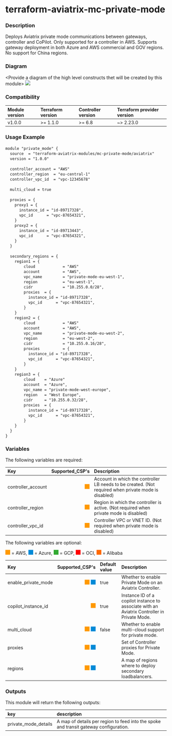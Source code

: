 # terraform-aviatrix-mc-private-mode

### Description
Deploys Aviatrix private mode communications between gateways, controller and CoPilot. Only supported for a controller in AWS.
Supports gateway deployment in both Azure and AWS commercial and GOV regions. No support for China regions.

### Diagram
\<Provide a diagram of the high level constructs thet will be created by this module>
<img src="<IMG URL>"  height="250">

### Compatibility
Module version | Terraform version | Controller version | Terraform provider version
:--- | :--- | :--- | :---
v1.0.0 | >= 1.1.0 | >= 6.8 | ~> 2.23.0

### Usage Example
```
module "private_mode" {
  source  = "terraform-aviatrix-modules/mc-private-mode/aviatrix"
  version = "1.0.0"

  controller_account = "AWS"
  controller_region  = "eu-central-1"
  controller_vpc_id  = "vpc-12345678"

  multi_cloud = true

  proxies = {
    proxy1 = {
      instance_id = "id-89717328",
      vpc_id      = "vpc-87654321",
    }
    proxy2 = {
      instance_id = "id-89713443",
      vpc_id      = "vpc-87654321",
    }
  }

  secondary_regions = {
    region1 = {
        cloud            = "AWS"
        account          = "AWS",
        vpc_name         = "private-mode-eu-west-1",
        region           = "eu-west-1",
        cidr             = "10.255.0.0/28",
        proxies  = {
          instance_id = "id-89717328",
          vpc_id      = "vpc-87654321",
        }
    }
    region2 = {
        cloud            = "AWS"
        account          = "AWS",
        vpc_name         = "private-mode-eu-west-2",
        region           = "eu-west-2",
        cidr             = "10.255.0.16/28",
        proxies          = {
          instance_id = "id-89717328",
          vpc_id      = "vpc-87654321",
        }        
    } 
    region3 = {
        cloud    = "Azure"
        account  = "Azure",
        vpc_name = "private-mode-west-europe",
        region   = "West Europe",
        cidr     = "10.255.0.32/28",
        proxies  = {
          instance_id = "id-89717328",
          vpc_id      = "vpc-87654321",
        }        
    }           
  }
}
```

### Variables
The following variables are required:

Key | Supported_CSP's | Description
:-- | --: | :--
controller_account | <img src="https://github.com/terraform-aviatrix-modules/terraform-aviatrix-mc-private-mode/blob/main/img/aws.png?raw=true" title="AWS"> | Account in which the controller LB needs to be created. (Not required when private mode is disabled)
controller_region | <img src="https://github.com/terraform-aviatrix-modules/terraform-aviatrix-mc-private-mode/blob/main/img/aws.png?raw=true" title="AWS"> | Region in which the controller is active. (Not required when private mode is disabled)
controller_vpc_id | <img src="https://github.com/terraform-aviatrix-modules/terraform-aviatrix-mc-private-mode/blob/main/img/aws.png?raw=true" title="AWS"> | Controller VPC or VNET ID. (Not required when private mode is disabled)

The following variables are optional:

<img src="https://github.com/terraform-aviatrix-modules/terraform-aviatrix-mc-private-mode/blob/main/img/aws.png?raw=true" title="AWS"> = AWS, <img src="https://github.com/terraform-aviatrix-modules/terraform-aviatrix-mc-private-mode/blob/main/img/azure.png?raw=true" title="Azure"> = Azure, <img src="https://github.com/terraform-aviatrix-modules/terraform-aviatrix-mc-private-mode/blob/main/img/gcp.png?raw=true" title="GCP"> = GCP, <img src="https://github.com/terraform-aviatrix-modules/terraform-aviatrix-mc-private-mode/blob/main/img/oci.png?raw=true" title="OCI"> = OCI, <img src="https://github.com/terraform-aviatrix-modules/terraform-aviatrix-mc-private-mode/blob/main/img/alibaba.png?raw=true" title="Alibaba"> = Alibaba

Key | Supported_CSP's | Default value | Description
:-- | --: | :-- | :--
enable_private_mode | <img src="https://github.com/terraform-aviatrix-modules/terraform-aviatrix-mc-private-mode/blob/main/img/aws.png?raw=true" title="AWS"> <img src="https://github.com/terraform-aviatrix-modules/terraform-aviatrix-mc-private-mode/blob/main/img/azure.png?raw=true" title="Azure"> | true | Whether to enable Private Mode on an Aviatrix Controller.
copilot_instance_id | <img src="https://github.com/terraform-aviatrix-modules/terraform-aviatrix-mc-private-mode/blob/main/img/aws.png?raw=true" title="AWS"> | true | Instance ID of a copilot instance to associate with an Aviatrix Controller in Private Mode.
multi_cloud | <img src="https://github.com/terraform-aviatrix-modules/terraform-aviatrix-mc-private-mode/blob/main/img/aws.png?raw=true" title="AWS"> <img src="https://github.com/terraform-aviatrix-modules/terraform-aviatrix-mc-private-mode/blob/main/img/azure.png?raw=true" title="Azure"> | false | Whether to enable multi-cloud support for private mode.
proxies | <img src="https://github.com/terraform-aviatrix-modules/terraform-aviatrix-mc-private-mode/blob/main/img/aws.png?raw=true" title="AWS"> <img src="https://github.com/terraform-aviatrix-modules/terraform-aviatrix-mc-private-mode/blob/main/img/azure.png?raw=true" title="Azure"> | | Set of Controller proxies for Private Mode.
regions | <img src="https://github.com/terraform-aviatrix-modules/terraform-aviatrix-mc-private-mode/blob/main/img/aws.png?raw=true" title="AWS"> <img src="https://github.com/terraform-aviatrix-modules/terraform-aviatrix-mc-private-mode/blob/main/img/azure.png?raw=true" title="Azure"> | | A map of regions where to deploy secondary loadbalancers.

### Outputs
This module will return the following outputs:

key | description
:---|:---
private_mode_details | A map of details per region to feed into the spoke and transit gateway configuration.
